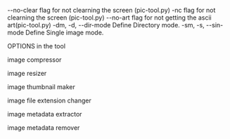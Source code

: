 --no-clear flag for not clearning the screen (pic-tool.py)
-nc flag for not clearning the screen (pic-tool.py)
--no-art flag for not getting the ascii art(pic-tool.py)
-dm, -d, --dir-mode         Define Directory mode.
-sm, -s, --sin-mode         Define Single image mode.


OPTIONS in the tool

image compressor 

image resizer

image thumbnail maker

image file extension changer

image metadata extractor

image metadata remover